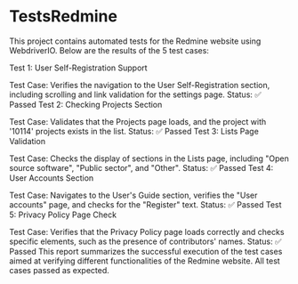 # TestsRedmine
This project contains automated tests for the Redmine website using WebdriverIO. Below are the results of the 5 test cases:

Test 1: User Self-Registration Support

Test Case: Verifies the navigation to the User Self-Registration section, including scrolling and link validation for the settings page.
Status: ✅ Passed
Test 2: Checking Projects Section

Test Case: Validates that the Projects page loads, and the project with '10114' projects exists in the list.
Status: ✅ Passed
Test 3: Lists Page Validation

Test Case: Checks the display of sections in the Lists page, including "Open source software", "Public sector", and "Other".
Status: ✅ Passed
Test 4: User Accounts Section

Test Case: Navigates to the User's Guide section, verifies the "User accounts" page, and checks for the "Register" text.
Status: ✅ Passed
Test 5: Privacy Policy Page Check

Test Case: Verifies that the Privacy Policy page loads correctly and checks specific elements, such as the presence of contributors' names.
Status: ✅ Passed
This report summarizes the successful execution of the test cases aimed at verifying different functionalities of the Redmine website. All test cases passed as expected.

